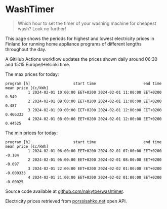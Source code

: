 
# WashTimer

> Which hour to set the timer of your washing machine for cheapest wash? Look no further!

This page shows the periods for highest and lowest electricity prices in Finland 
for running home appliance programs of different lengths throughout the day. 

A GitHub Actions workflow updates the prices shown daily around 06:30 and 15:15 Europe/Helsinki time.

The max prices for today:

	program [h]                   start time                     end time mean price [€c/kWh]
	          1 2024-02-01 10:00:00 EET+0200 2024-02-01 11:00:00 EET+0200               0.549
	          2 2024-02-01 09:00:00 EET+0200 2024-02-01 11:00:00 EET+0200               0.487
	          3 2024-02-01 09:00:00 EET+0200 2024-02-01 12:00:00 EET+0200            0.466333
	          4 2024-02-01 08:00:00 EET+0200 2024-02-01 12:00:00 EET+0200             0.44525

The min prices for today:

	program [h]                   start time                     end time mean price [€c/kWh]
	          1 2024-02-01 06:00:00 EET+0200 2024-02-01 07:00:00 EET+0200              -0.184
	          2 2024-02-01 06:00:00 EET+0200 2024-02-01 08:00:00 EET+0200              -0.097
	          3 2024-02-01 22:00:00 EET+0200 2024-02-02 01:00:00 EET+0200           -0.000333
	          4 2024-02-01 21:00:00 EET+0200 2024-02-02 01:00:00 EET+0200            -0.00025


Source code available at [github.com/nakytoe/washtimer](https://github.com/nakytoe/washtimer).

Electricity prices retrieved from [porssisahko.net](https://porssisahko.net/api) open API.
